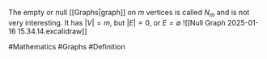 The empty or null [[Graphs|graph]] on $m$ vertices is called $N_{m}$ and is not very interesting. It has $\left| V \right|=m$, but $\left| E \right|=0$, or $E=\emptyset$
![[Null Graph 2025-01-16 15.34.14.excalidraw]]

#Mathematics #Graphs #Definition 